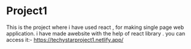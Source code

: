 # Project1
This is the project where i have used react , for making single page web application.
i have made awebsite with the help of react library .
you can access it:- https://techystarproject1.netlify.app/
